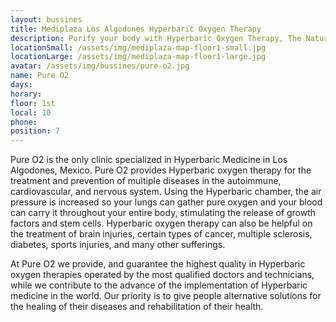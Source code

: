 ```yaml
---
layout: bussines
title: Mediplaza Los Algodones Hyperbaric Oxygen Therapy 
description: Purify your body with Hyperbaric Oxygen Therapy, The Natural Healing Process that helps with circulatory problems, injuries and More. This New Treatment is now available at Pure 02 in MediPlaza Los Algodones.
locationSmall: /assets/img/mediplaza-map-floor1-small.jpg
locationLarge: /assets/img/mediplaza-map-floor1-large.jpg
avatar: /assets/img/bussines/pure-o2.jpg
name: Pure O2
days:
horary: 
floor: 1st
local: 10
phone: 
position: 7
---
```

Pure O2 is the only clinic specialized in Hyperbaric Medicine in Los Algodones, Mexico. Pure O2 provides Hyperbaric oxygen therapy for the treatment and prevention of multiple diseases in the autoimmune, cardiovascular, and nervous system. Using the Hyperbaric chamber, the air pressure is increased so your lungs can gather pure oxygen and your blood can carry it throughout your entire body, stimulating the release of growth factors and stem cells. Hyperbaric oxygen therapy can also be helpful on the treatment of brain injuries, certain types of cancer, multiple sclerosis, diabetes, sports injuries, and many other sufferings.

At Pure O2 we provide, and guarantee the highest quality in Hyperbaric oxygen therapies operated by the most qualified doctors and technicians, while we contribute to the advance of the implementation of Hyperbaric medicine in the world. Our priority is to give people alternative solutions for the healing of their diseases and rehabilitation of their health.